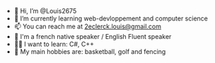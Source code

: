- 👋 Hi, I’m @Louis2675
- 🌱 I’m currently learning web-devloppement and computer science
- 📫 You can reach me at 2eclerck.louis@gmail.com
- 🎤 I'm a french native speaker / English Fluent speaker
- 👨‍💻 I want to learn: C#, C++
- 👀 My main hobbies are: basketball, golf and fencing

